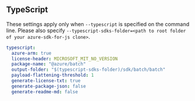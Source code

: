 ## TypeScript

These settings apply only when `--typescript` is specified on the command line.
Please also specify `--typescript-sdks-folder=<path to root folder of your azure-sdk-for-js clone>`.

``` yaml $(typescript)
typescript:
  azure-arm: true
  license-header: MICROSOFT_MIT_NO_VERSION
  package-name: "@azure/batch"
  output-folder: "$(typescript-sdks-folder)/sdk/batch/batch"
  payload-flattening-threshold: 1
  generate-license-txt: true
  generate-package-json: false
  generate-readme-md: false
```